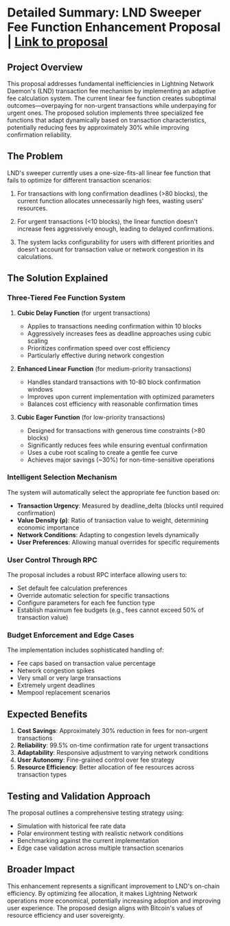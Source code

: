 # Detailed Summary: LND Sweeper Fee Function Enhancement Proposal | [Link to proposal](https://docs.google.com/document/d/1sMNvxOYuTt4RLnAd0lCMBrGLLSdLoVFw8sIbZRYBeQU/edit?usp=sharing)

## Project Overview
This proposal addresses fundamental inefficiencies in Lightning Network Daemon's (LND) transaction fee mechanism by implementing an adaptive fee calculation system. The current linear fee function creates suboptimal outcomes—overpaying for non-urgent transactions while underpaying for urgent ones. The proposed solution implements three specialized fee functions that adapt dynamically based on transaction characteristics, potentially reducing fees by approximately 30% while improving confirmation reliability.

## The Problem
LND's sweeper currently uses a one-size-fits-all linear fee function that fails to optimize for different transaction scenarios:

1. For transactions with long confirmation deadlines (>80 blocks), the current function allocates unnecessarily high fees, wasting users' resources.

2. For urgent transactions (<10 blocks), the linear function doesn't increase fees aggressively enough, leading to delayed confirmations.

3. The system lacks configurability for users with different priorities and doesn't account for transaction value or network congestion in its calculations.

## The Solution Explained

### Three-Tiered Fee Function System

1. **Cubic Delay Function** (for urgent transactions)
   - Applies to transactions needing confirmation within 10 blocks
   - Aggressively increases fees as deadline approaches using cubic scaling
   - Prioritizes confirmation speed over cost efficiency
   - Particularly effective during network congestion

2. **Enhanced Linear Function** (for medium-priority transactions)
   - Handles standard transactions with 10-80 block confirmation windows
   - Improves upon current implementation with optimized parameters
   - Balances cost efficiency with reasonable confirmation times

3. **Cubic Eager Function** (for low-priority transactions)
   - Designed for transactions with generous time constraints (>80 blocks)
   - Significantly reduces fees while ensuring eventual confirmation
   - Uses a cube root scaling to create a gentle fee curve
   - Achieves major savings (~30%) for non-time-sensitive operations

### Intelligent Selection Mechanism
The system will automatically select the appropriate fee function based on:

- **Transaction Urgency**: Measured by deadline_delta (blocks until required confirmation)
- **Value Density (ρ)**: Ratio of transaction value to weight, determining economic importance
- **Network Conditions**: Adapting to congestion levels dynamically
- **User Preferences**: Allowing manual overrides for specific requirements

### User Control Through RPC
The proposal includes a robust RPC interface allowing users to:

- Set default fee calculation preferences
- Override automatic selection for specific transactions
- Configure parameters for each fee function type
- Establish maximum fee budgets (e.g., fees cannot exceed 50% of transaction value)

### Budget Enforcement and Edge Cases
The implementation includes sophisticated handling of:

- Fee caps based on transaction value percentage
- Network congestion spikes
- Very small or very large transactions
- Extremely urgent deadlines
- Mempool replacement scenarios

## Expected Benefits

1. **Cost Savings**: Approximately 30% reduction in fees for non-urgent transactions
2. **Reliability**: 99.5% on-time confirmation rate for urgent transactions
3. **Adaptability**: Responsive adjustment to varying network conditions
4. **User Autonomy**: Fine-grained control over fee strategy
5. **Resource Efficiency**: Better allocation of fee resources across transaction types

## Testing and Validation Approach
The proposal outlines a comprehensive testing strategy using:

- Simulation with historical fee rate data
- Polar environment testing with realistic network conditions
- Benchmarking against the current implementation
- Edge case validation across multiple transaction scenarios

## Broader Impact
This enhancement represents a significant improvement to LND's on-chain efficiency. By optimizing fee allocation, it makes Lightning Network operations more economical, potentially increasing adoption and improving user experience. The proposed design aligns with Bitcoin's values of resource efficiency and user sovereignty.
